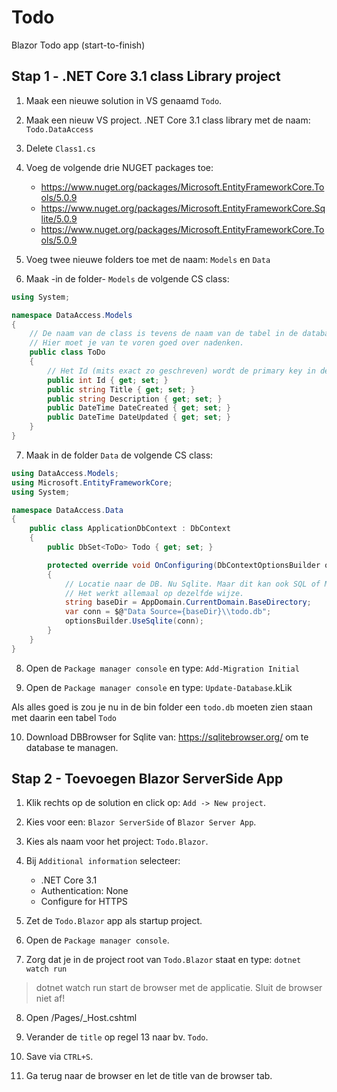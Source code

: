 # Todo

Blazor Todo app (start-to-finish)

## Stap 1 - .NET Core 3.1 class Library project

1. Maak een nieuwe solution in VS genaamd `Todo`.

2. Maak een nieuw VS project. .NET Core 3.1 class library met de naam: `Todo.DataAccess`
3. Delete `Class1.cs`
4. Voeg de volgende drie NUGET packages toe:
    - https://www.nuget.org/packages/Microsoft.EntityFrameworkCore.Tools/5.0.9
    - https://www.nuget.org/packages/Microsoft.EntityFrameworkCore.Sqlite/5.0.9
    - https://www.nuget.org/packages/Microsoft.EntityFrameworkCore.Tools/5.0.9
5. Voeg twee nieuwe folders toe met de naam: `Models` en `Data`
6. Maak -in de folder- `Models` de volgende CS class:

```csharp
using System;

namespace DataAccess.Models
{
    // De naam van de class is tevens de naam van de tabel in de database.
    // Hier moet je van te voren goed over nadenken.
    public class ToDo
    {
        // Het Id (mits exact zo geschreven) wordt de primary key in de database
        public int Id { get; set; }
        public string Title { get; set; }
        public string Description { get; set; }
        public DateTime DateCreated { get; set; }
        public DateTime DateUpdated { get; set; }
    }
}
```

7. Maak in de folder `Data` de volgende CS class:

```csharp
using DataAccess.Models;
using Microsoft.EntityFrameworkCore;
using System;

namespace DataAccess.Data
{
    public class ApplicationDbContext : DbContext
    {
        public DbSet<ToDo> Todo { get; set; }

        protected override void OnConfiguring(DbContextOptionsBuilder optionsBuilder)
        {
            // Locatie naar de DB. Nu Sqlite. Maar dit kan ook SQL of MongoDB zijn.
            // Het werkt allemaal op dezelfde wijze.
            string baseDir = AppDomain.CurrentDomain.BaseDirectory;
            var conn = $@"Data Source={baseDir}\\todo.db";
            optionsBuilder.UseSqlite(conn);
        }
    }
}
```

8. Open de `Package manager console` en type: `Add-Migration Initial`

9. Open de `Package manager console` en type: `Update-Database`.kLik

Als alles goed is zou je nu in de bin folder een `todo.db` moeten zien staan met daarin een tabel `Todo`

10. Download DBBrowser for Sqlite van: https://sqlitebrowser.org/ om te database te managen.

## Stap 2 - Toevoegen Blazor ServerSide App

1. Klik rechts op de solution en click op: `Add -> New project`.

2. Kies voor een: `Blazor ServerSide` of `Blazor Server App`.

3. Kies als naam voor het project: `Todo.Blazor`.

4. Bij `Additional information` selecteer:
    - .NET Core 3.1
    - Authentication: None
    - Configure for HTTPS

5. Zet de `Todo.Blazor` app als startup project.

6. Open de `Package manager console`.

7. Zorg dat je in de project root van `Todo.Blazor` staat en type: `dotnet watch run`

> dotnet watch run start de browser met de applicatie. Sluit de browser niet af!

8. Open /Pages/_Host.cshtml

9. Verander de `title` op regel 13 naar bv. `Todo`.

10. Save via `CTRL+S`.

11. Ga terug naar de browser en let de title van de browser tab.